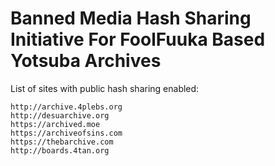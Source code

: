 # Banned Media Hash Sharing Initiative For FoolFuuka Based Yotsuba Archives

List of sites with public hash sharing enabled:

```
http://archive.4plebs.org
http://desuarchive.org
https://archived.moe
https://archiveofsins.com
https://thebarchive.com
http://boards.4tan.org
```
